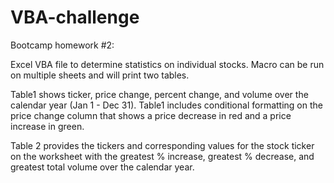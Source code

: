 # VBA-challenge
Bootcamp homework #2:<p>
Excel VBA file to determine statistics on individual stocks.
Macro can be run on multiple sheets and will print two tables.
  
Table1 shows ticker, price change, percent change, and volume over the calendar year (Jan 1 - Dec 31). 
Table1 includes conditional formatting on the price change column that shows a price decrease in red and a price increase in green.

Table 2 provides the tickers and corresponding values for the stock ticker on the worksheet with the greatest % increase, greatest % decrease, and greatest total volume over the calendar year.
